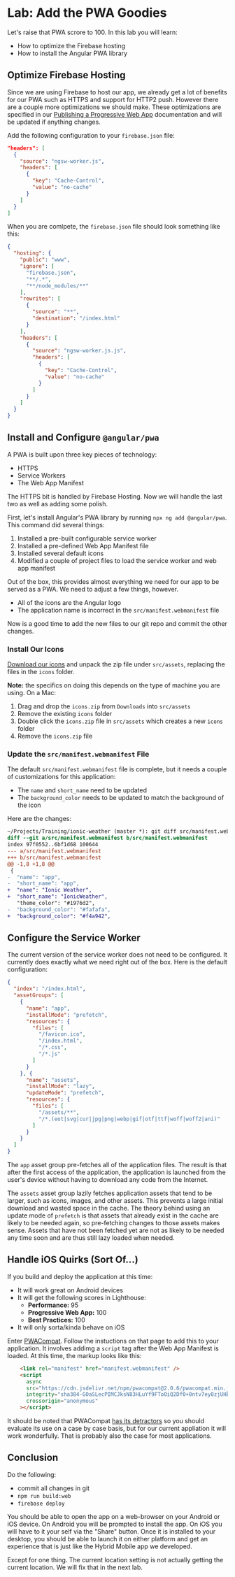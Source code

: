 # Lab: Add the PWA Goodies

Let's raise that PWA scrore to 100. In this lab you will learn:

* How to optimize the Firebase hosting
* How to install the Angular PWA library

## Optimize Firebase Hosting

Since we are using Firebase to host our app, we already get a lot of benefits for our PWA such as HTTPS and support for HTTP2 push. However there are a couple more optimizations we should make. These optimizations are specified in our <a href="https://ionicframework.com/docs/publishing/progressive-web-app/" target="_blank">Publishing a Progressive Web App</a> documentation and will be updated if anything changes.

Add the following configuration to your `firebase.json` file:

```JSON
"headers": [
  {
    "source": "ngsw-worker.js",
    "headers": [
      {
        "key": "Cache-Control",
        "value": "no-cache"
      }
    ]
  }
]
```

When you are comlpete, the `firebase.json` file should look something like this:

```JSON
{
  "hosting": {
    "public": "www",
    "ignore": [
      "firebase.json",
      "**/.*",
      "**/node_modules/**"
    ],
    "rewrites": [
      {
        "source": "**",
        "destination": "/index.html"
      }
    ],
    "headers": [
      {
        "source": "ngsw-worker.js.js",
        "headers": [
          {
            "key": "Cache-Control",
            "value": "no-cache"
          }
        ]
      }
    ]
  }
}
```

## Install and Configure `@angular/pwa`

A PWA is built upon three key pieces of technology:

* HTTPS
* Service Workers
* The Web App Manifest

The HTTPS bit is handled by Firebase Hosting. Now we will handle the last two as well as adding some polish.

First, let's install Angular's PWA library by running `npx ng add @angular/pwa`. This command did several things:

1. Installed a pre-built configurable service worker
1. Installed a pre-defined Web App Manifest file
1. Installed several default icons
1. Modified a couple of project files to load the service worker and web app manifest

Out of the box, this provides almost everything we need for our app to be served as a PWA. We need to adjust a few things, however.

* All of the icons are the Angular logo
* The application name is incorrect in the `src/manifest.webmanifest` file

Now is a good time to add the new files to our git repo and commit the other changes.

### Install Our Icons

<a download href="/assets/images/icons.zip">Download our icons</a> and unpack the zip file under `src/assets`, replacing the files in the  `icons` folder.

**Note:** the specifics on doing this depends on the type of machine you are using. On a Mac:

1. Drag and drop the `icons.zip` from `Downloads` into `src/assets`
1. Remove the existing `icons` folder
1. Double click the `icons.zip` file in `src/assets` which creates a new `icons` folder
1. Remove the `icons.zip` file

### Update the `src/manifest.webmanifest` File

The default `src/manifest.webmanifest` file is complete, but it needs a couple of customizations for this application:

* The `name` and `short_name` need to be updated
* The `background_color` needs to be updated to match the background of the icon

Here are the changes:

```diff
~/Projects/Training/ionic-weather (master *): git diff src/manifest.webmanifest
diff --git a/src/manifest.webmanifest b/src/manifest.webmanifest
index 97f0552..6bf1d68 100644
--- a/src/manifest.webmanifest
+++ b/src/manifest.webmanifest
@@ -1,8 +1,8 @@
 {
-  "name": "app",
-  "short_name": "app",
+  "name": "Ionic Weather",
+  "short_name": "IonicWeather",
   "theme_color": "#1976d2",
-  "background_color": "#fafafa",
+  "background_color": "#f4a942",
```

## Configure the Service Worker

The current version of the service worker does not need to be configured. It currently does exactly what we need right out of the box. Here is the default configuration:

```JSON
{
  "index": "/index.html",
  "assetGroups": [
    {
      "name": "app",
      "installMode": "prefetch",
      "resources": {
        "files": [
          "/favicon.ico",
          "/index.html",
          "/*.css",
          "/*.js"
        ]
      }
    }, {
      "name": "assets",
      "installMode": "lazy",
      "updateMode": "prefetch",
      "resources": {
        "files": [
          "/assets/**",
          "/*.(eot|svg|cur|jpg|png|webp|gif|otf|ttf|woff|woff2|ani)"
        ]
      }
    }
  ]
}
```

The `app` asset group pre-fetches all of the application files. The result is that after the first access of the application, the application is launched from the user's device without having to download any code from the Internet.

The `assets` asset group lazily fetches application assets that tend to be larger, such as icons, images, and other assets. This prevents a large initial download and wasted space in the cache. The theory behind using an update mode of `prefetch` is that assets that already exist in the cache are likely to be needed again, so pre-fetching changes to those assets makes sense. Assets that have not been fetched yet are not as likely to be needed any time soon and are thus still lazy loaded when needed.

## Handle iOS Quirks (Sort Of...)

If you build and deploy the application at this time:

* It will work great on Android devices
* It will get the following scores in Lighthouse:
   * **Performance:** 95
   * **Progressive Web App:** 100
   * **Best Practices:** 100 
* It will only sorta/kinda behave on iOS

Enter <a href="https://developers.google.com/web/updates/2018/07/pwacompat" target="_blank">PWACompat</a>. Follow the instuctions on that page to add this to your application. It involves addimg a `script` tag after the Web App Manifest is loaded. At this time, the markup looks like this:

```HTML
    <link rel="manifest" href="manifest.webmanifest" />
    <script
      async
      src="https://cdn.jsdelivr.net/npm/pwacompat@2.0.6/pwacompat.min.js"
      integrity="sha384-GOaSLecPIMCJksN83HLuYf9FToOiQ2Df0+0ntv7ey8zjUHESXhthwvq9hXAZTifA"
      crossorigin="anonymous"
    ></script>
```

It should be noted that PWACompat <a href="https://medium.com/@firt/you-shouldnt-use-chrome-s-pwacompat-library-in-your-progressive-web-apps-6b3496faab62" target="_blank">has its detractors</a> so you should evaluate its use on a case by case basis, but for our current appliation it will work wonderfully. That is probably also the case for most applications.

## Conclusion

Do the following:

* commit all changes in git
* `npm run build:web`
* `firebase deploy`

You should be able to open the app on a web-browser on your Android or iOS device. On Android you will be prompted to install the app. On iOS you will have to it your self via the "Share" button. Once it is installed to your desktop, you should be able to launch it on either platform and get an experience that is just like the Hybrid Mobile app we developed.

Except for one thing. The current location setting is not actually getting the current location. We will fix that in the next lab.